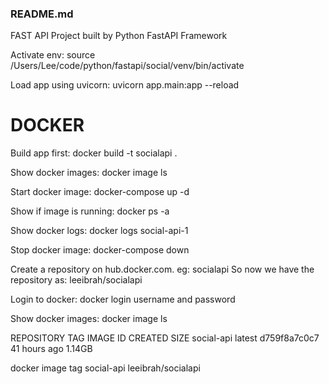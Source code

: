 ### README.md

FAST API Project built by Python FastAPI Framework

Activate env:
source /Users/Lee/code/python/fastapi/social/venv/bin/activate

Load app using uvicorn:
uvicorn app.main:app --reload

# DOCKER

Build app first:
docker build -t socialapi .

Show docker images:
docker image ls

Start docker image:
docker-compose up -d

Show if image is running:
docker ps -a

Show docker logs:
docker logs social-api-1

Stop docker image:
docker-compose down

Create a repository on hub.docker.com. eg: socialapi
So now we have the repository as: leeibrah/socialapi

Login to docker:
docker login
username and password

Show docker images:
docker image ls

REPOSITORY TAG IMAGE ID CREATED SIZE
social-api latest d759f8a7c0c7 41 hours ago 1.14GB

docker image tag social-api leeibrah/socialapi
